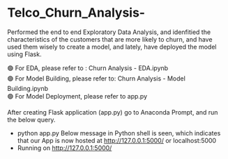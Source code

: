 # Telco_Churn_Analysis-

Performed the end to end Exploratory Data Analysis, and idenfitied the characteristics of the customers that are more likely to churn, and have used them wisely to create a model, and lately, have deployed the model using Flask.

🟢 For EDA, please refer to : Churn Analysis - EDA.ipynb <br/>
🟢 For Model Building, please refer to: Churn Analysis - Model Building.ipynb <br/>
🟢 For Model Deployment, please refer to app.py <br/>

After creating Flask application (app.py) go to Anaconda Prompt, and run the below query.
* python app.py
Below message in Python shell is seen, which indicates that our App is now hosted at http://127.0.0.1:5000/ or localhost:5000
* Running on http://127.0.0.1:5000/
